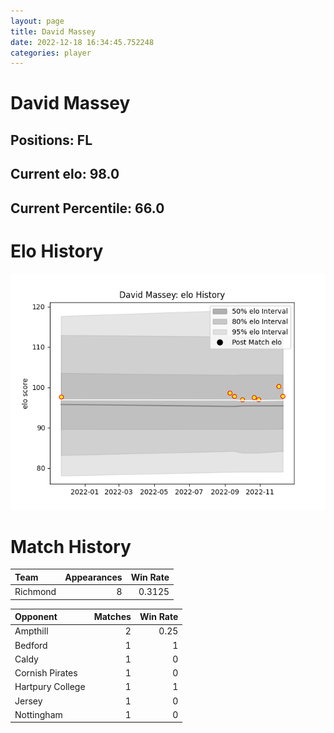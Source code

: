 ```yaml
---  
layout: page  
title: David Massey  
date: 2022-12-18 16:34:45.752248  
categories: player  
---
```

# David Massey

## Positions: FL

## Current elo: 98.0

## Current Percentile: 66.0

# Elo History


![elo history](history_DavidMassey.png)
# Match History


| Team     |   Appearances |   Win Rate |
|:---------|--------------:|-----------:|
| Richmond |             8 |     0.3125 |

| Opponent         |   Matches |   Win Rate |
|:-----------------|----------:|-----------:|
| Ampthill         |         2 |       0.25 |
| Bedford          |         1 |       1    |
| Caldy            |         1 |       0    |
| Cornish Pirates  |         1 |       0    |
| Hartpury College |         1 |       1    |
| Jersey           |         1 |       0    |
| Nottingham       |         1 |       0    |